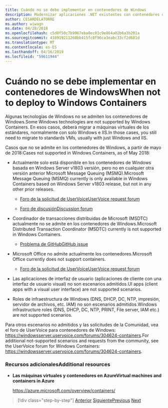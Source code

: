 ```yaml
---
title: Cuándo no se debe implementar en contenedores de Windows
description: Modernizar aplicaciones .NET existentes con contenedores de Windows y la nube de Azure | Cuándo no se debe implementar en contenedores de Windows
author: CESARDELATORRE
ms.author: wiwagn
ms.date: 04/28/2018
ms.openlocfilehash: c5d8f50c7b9967eba0ec01c9e864a02b6a3b201a
ms.sourcegitcommit: 438919211260bb415fc8f96ca3eabc33cf2d681d
ms.translationtype: MT
ms.contentlocale: es-ES
ms.lasthandoff: 04/16/2019
ms.locfileid: "59611944"
---
```

# <a name="when-not-to-deploy-to-windows-containers"></a><span data-ttu-id="be6ae-103">Cuándo no se debe implementar en contenedores de Windows</span><span class="sxs-lookup"><span data-stu-id="be6ae-103">When not to deploy to Windows Containers</span></span>

<span data-ttu-id="be6ae-104">Algunas tecnologías de Windows no se admiten los contenedores de Windows.</span><span class="sxs-lookup"><span data-stu-id="be6ae-104">Some Windows technologies are not supported by Windows Containers.</span></span> <span data-ttu-id="be6ae-105">En esos casos, deberá migrar a máquinas virtuales de los estándares, normalmente con solo Windows e IIS.</span><span class="sxs-lookup"><span data-stu-id="be6ae-105">In those cases, you still need to migrate to standards VMs, usually with just Windows and IIS.</span></span>

<span data-ttu-id="be6ae-106">Casos que no se admite en los contenedores de Windows, a partir de mayo de 2018:</span><span class="sxs-lookup"><span data-stu-id="be6ae-106">Cases not supported in Windows Containers, as of May 2018:</span></span> 

-   <span data-ttu-id="be6ae-107">Actualmente solo está disponible en los contenedores de Windows basada en Windows Server v1803 versión, pero no en cualquier otra versión anterior Microsoft Message Queuing (MSMQ).</span><span class="sxs-lookup"><span data-stu-id="be6ae-107">Microsoft Message Queuing (MSMQ) currently is only available in Windows Containers based on Windows Server v1803 release, but not in any other prior releases.</span></span> 

    -   [<span data-ttu-id="be6ae-108">Foro de la solicitud de UserVoice</span><span class="sxs-lookup"><span data-stu-id="be6ae-108">UserVoice request forum</span></span>](https://windowsserver.uservoice.com/forums/304624-containers/suggestions/15719031-create-base-container-image-with-msmq-server)

    -   [<span data-ttu-id="be6ae-109">Foro de discusión</span><span class="sxs-lookup"><span data-stu-id="be6ae-109">Discussion forum</span></span>](https://social.msdn.microsoft.com/Forums/bce99a7d-aa60-44fa-a348-450855650810/msmqserver-is-it-supported?forum=windowscontainers)

-   <span data-ttu-id="be6ae-110">Coordinador de transacciones distribuidas de Microsoft (MSDTC) actualmente no se admite en los contenedores de Windows.</span><span class="sxs-lookup"><span data-stu-id="be6ae-110">Microsoft Distributed Transaction Coordinator (MSDTC) currently is not supported in Windows Containers.</span></span>

    -   [<span data-ttu-id="be6ae-111">Problema de GitHub</span><span class="sxs-lookup"><span data-stu-id="be6ae-111">GitHub issue</span></span>](https://github.com/MicrosoftDocs/Virtualization-Documentation/issues/494)

-   <span data-ttu-id="be6ae-112">Microsoft Office no admite actualmente los contenedores.</span><span class="sxs-lookup"><span data-stu-id="be6ae-112">Microsoft Office currently does not support containers.</span></span>

    -   [<span data-ttu-id="be6ae-113">Foro de la solicitud de UserVoice</span><span class="sxs-lookup"><span data-stu-id="be6ae-113">UserVoice request forum</span></span>](https://windowsserver.uservoice.com/forums/304624-containers/suggestions/19686220-provide-office-support-for-containers)

-   <span data-ttu-id="be6ae-114">Las aplicaciones de interfaz de usuario (aplicaciones de cliente con una interfaz de usuario visual) no son escenarios admitidos.</span><span class="sxs-lookup"><span data-stu-id="be6ae-114">UI apps (client apps with a visual user interface) are not supported scenarios.</span></span>

-   <span data-ttu-id="be6ae-115">Roles de infraestructura de Windows (DNS, DHCP, DC, NTP, impresión, servidor de archivos, etc. IAM) no son escenarios admitidos.</span><span class="sxs-lookup"><span data-stu-id="be6ae-115">Windows infrastructure roles (DNS, DHCP, DC, NTP, PRINT, File server, IAM etc.) are not supported scenarios.</span></span>

<span data-ttu-id="be6ae-116">Para otros escenarios no admitidos y las solicitudes de la Comunidad, vea el foro de UserVoice para contenedores de Windows: <https://windowsserver.uservoice.com/forums/304624-containers>.</span><span class="sxs-lookup"><span data-stu-id="be6ae-116">For additional not-supported scenarios and requests from the community, see the UserVoice forum for Windows Containers: <https://windowsserver.uservoice.com/forums/304624-containers>.</span></span>

### <a name="additional-resources"></a><span data-ttu-id="be6ae-117">Recursos adicionales</span><span class="sxs-lookup"><span data-stu-id="be6ae-117">Additional resources</span></span>

-   <span data-ttu-id="be6ae-118">**Las máquinas virtuales y contenedores en Azure**</span><span class="sxs-lookup"><span data-stu-id="be6ae-118">**Virtual machines and containers in Azure**</span></span>

    <https://azure.microsoft.com/overview/containers/>

>[!div class="step-by-step"]
><span data-ttu-id="be6ae-119">[Anterior](deploy-existing-net-apps-as-windows-containers.md)
>[Siguiente](when-to-deploy-windows-containers-in-your-on-premises-iaas-vm-infrastructure.md)</span><span class="sxs-lookup"><span data-stu-id="be6ae-119">[Previous](deploy-existing-net-apps-as-windows-containers.md)
[Next](when-to-deploy-windows-containers-in-your-on-premises-iaas-vm-infrastructure.md)</span></span>
